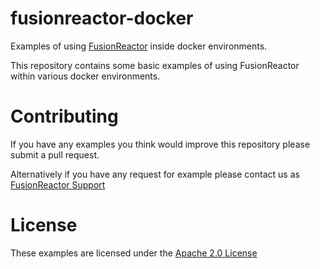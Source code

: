 # fusionreactor-docker
Examples of using [FusionReactor](https://www.fusion-reactor.com) inside docker environments.

This repository contains some basic examples of using FusionReactor within various docker environments.

# Contributing

If you have any examples you think would improve this repository please submit a pull request.

Alternatively if you have any request for example please contact us as [FusionReactor Support](mailto:support@fusion-reactor.com)

# License

These examples are licensed under the [Apache 2.0 License](https://www.apache.org/licenses/LICENSE-2.0)